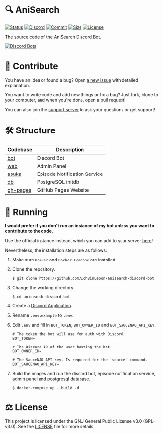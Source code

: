 # 🔍 AniSearch

[![Status](https://top.gg/api/widget/status/737236600878137363.svg)](https://top.gg/bot/737236600878137363)
[![Discord](https://img.shields.io/discord/835960108466176041?label=&logo=discord&logoColor=ffffff&color=7289DA&labelColor=7289DA&style=flat-square)](https://discord.gg/Bv94yQYZM8)
[![Commit](https://img.shields.io/github/last-commit/IchBinLeoon/anisearch-discord-bot?style=flat-square)](https://github.com/IchBinLeoon/anisearch-discord-bot/commits/main)
[![Size](https://img.shields.io/github/repo-size/IchBinLeoon/anisearch-discord-bot?style=flat-square)](https://github.com/IchBinLeoon/anisearch-discord-bot)
[![License](https://img.shields.io/github/license/IchBinLeoon/anisearch-discord-bot?style=flat-square)](https://github.com/IchBinLeoon/anisearch-discord-bot/blob/main/LICENSE)

The source code of the AniSearch Discord Bot.

[![Discord Bots](https://top.gg/api/widget/737236600878137363.svg)](https://top.gg/bot/737236600878137363)

# 🤝 Contribute
You have an idea or found a bug? Open [a new issue](https://github.com/IchBinLeoon/anisearch-discord-bot/issues) with detailed explanation.

You want to write code and add new things or fix a bug? Just fork, clone to your computer, and when you're done, open a pull request!

You can also join the [support server](https://discord.gg/Bv94yQYZM8) to ask your questions or get support!

# 🛠️ Structure
| Codebase             | Description                 |
| -------------------- | --------------------------- |
| [bot](bot)           | Discord Bot                 |
| [web](web)           | Admin Panel                 |
| [asuka](asuka)       | Episode Notification Service |
| [db](db)             | PostgreSQL initdb           |
| [gh-pages](gh-pages) | GitHub Pages Website        |

# 🚀 Running
**I would prefer if you don't run an instance of my bot unless you want to contribute to the code.** 

Use the official instance instead, which you can add to your server [here](https://discord.com/oauth2/authorize?client_id=737236600878137363&permissions=124992&scope=bot)!

Nevertheless, the installation steps are as follows:  

1. Make sure `Docker` and `Docker-Compose` are installed.

2. Clone the repository.
    ```
    $ git clone https://github.com/IchBinLeoon/anisearch-discord-bot
    ```
    
3. Change the working directory.
    ```
    $ cd anisearch-discord-bot
    ```
    
4. Create a [Discord Application](https://discord.com/developers/applications).

5. Rename `.env.example` to `.env`.

6. Edit `.env` and fill in `BOT_TOKEN`, `BOT_OWNER_ID` and `BOT_SAUCENAO_API_KEY`.
    ```
    # The token the bot will use for auth with Discord.
    BOT_TOKEN=
    
    # The Discord ID of the user hosting the bot.
    BOT_OWNER_ID=
    
    # The SauceNAO API key. Is required for the `source` command.
    BOT_SAUCENAO_API_KEY=
    ```

7. Build the images and run the discord bot, episode notification service, admin panel and postgresql database.
    ```
    $ docker-compose up --build -d
    ```
    
# ⚖️ License
This project is licensed under the GNU General Public License v3.0 (GPL-v3.0). See the [LICENSE](https://github.com/IchBinLeoon/anisearch-discord-bot/blob/main/LICENSE) file for more details.
